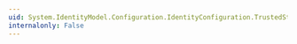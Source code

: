 ```yaml
---
uid: System.IdentityModel.Configuration.IdentityConfiguration.TrustedStoreLocation
internalonly: False
---
```

